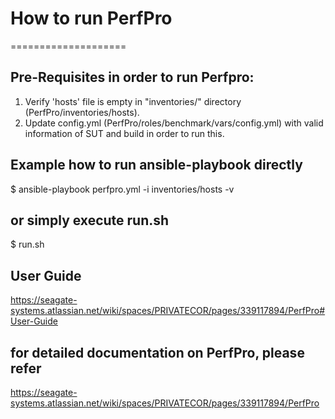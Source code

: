 # How to run PerfPro
====================

## Pre-Requisites in order to run Perfpro:
1. Verify 'hosts' file is empty in "inventories/" directory (PerfPro/inventories/hosts).  
2. Update config.yml (PerfPro/roles/benchmark/vars/config.yml) with valid information of SUT and build in order to run this.

## Example how to run ansible-playbook directly
$ ansible-playbook perfpro.yml -i inventories/hosts -v

## or simply execute run.sh
$ run.sh

## User Guide
https://seagate-systems.atlassian.net/wiki/spaces/PRIVATECOR/pages/339117894/PerfPro#User-Guide

## for detailed documentation on PerfPro, please refer
https://seagate-systems.atlassian.net/wiki/spaces/PRIVATECOR/pages/339117894/PerfPro
